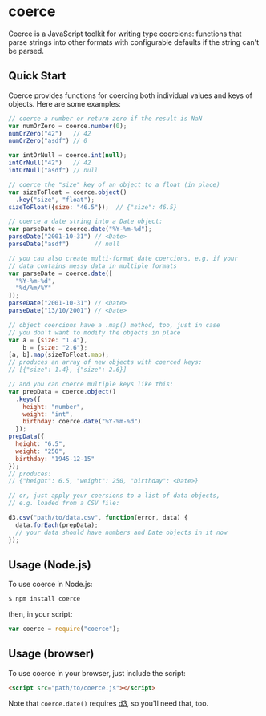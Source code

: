 # coerce
Coerce is a JavaScript toolkit for writing type coercions: functions that parse
strings into other formats with configurable defaults if the string can't be
parsed.

## Quick Start
Coerce provides functions for coercing both individual values and keys of
objects. Here are some examples:

```js
// coerce a number or return zero if the result is NaN
var numOrZero = coerce.number(0);
numOrZero("42")   // 42
numOrZero("asdf") // 0

var intOrNull = coerce.int(null);
intOrNull("42")   // 42
intOrNull("asdf") // null

// coerce the "size" key of an object to a float (in place)
var sizeToFloat = coerce.object()
  .key("size", "float");
sizeToFloat({size: "46.5"});  // {"size": 46.5}

// coerce a date string into a Date object:
var parseDate = coerce.date("%Y-%m-%d");
parseDate("2001-10-31") // <Date>
parseDate("asdf")       // null

// you can also create multi-format date coercions, e.g. if your
// data contains messy data in multiple formats
var parseDate = coerce.date([
  "%Y-%m-%d",
  "%d/%m/%Y"
]);
parseDate("2001-10-31") // <Date>
parseDate("13/10/2001") // <Date>

// object coercions have a .map() method, too, just in case
// you don't want to modify the objects in place
var a = {size: "1.4"},
    b = {size: "2.6"};
[a, b].map(sizeToFloat.map);
// produces an array of new objects with coerced keys:
// [{"size": 1.4}, {"size": 2.6}]

// and you can coerce multiple keys like this:
var prepData = coerce.object()
  .keys({
    height: "number",
    weight: "int",
    birthday: coerce.date("%Y-%m-%d")
  });
prepData({
  height: "6.5",
  weight: "250",
  birthday: "1945-12-15"
});
// produces:
// {"height": 6.5, "weight": 250, "birthday": <Date>}

// or, just apply your coersions to a list of data objects,
// e.g. loaded from a CSV file:

d3.csv("path/to/data.csv", function(error, data) {
  data.forEach(prepData);
  // your data should have numbers and Date objects in it now
});
```

## Usage (Node.js)
To use coerce in Node.js:

```sh
$ npm install coerce
```

then, in your script:

```js
var coerce = require("coerce");
```

## Usage (browser)
To use coerce in your browser, just include the script:

```html
<script src="path/to/coerce.js"></script>
```

Note that `coerce.date()` requires [d3](http://d3js.org), so you'll need that, too.
